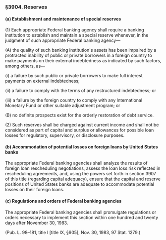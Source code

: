 ### §3904. Reserves ###

#### (a) Establishment and maintenance of special reserves ####

(1) Each appropriate Federal banking agency shall require a banking institution to establish and maintain a special reserve whenever, in the judgment of such appropriate Federal banking agency—

(A) the quality of such banking institution's assets has been impaired by a protracted inability of public or private borrowers in a foreign country to make payments on their external indebtedness as indicated by such factors, among others, as—

(i) a failure by such public or private borrowers to make full interest payments on external indebtedness;

(ii) a failure to comply with the terms of any restructured indebtedness; or

(iii) a failure by the foreign country to comply with any International Monetary Fund or other suitable adjustment program; or

(B) no definite prospects exist for the orderly restoration of debt service.

(2) Such reserves shall be charged against current income and shall not be considered as part of capital and surplus or allowances for possible loan losses for regulatory, supervisory, or disclosure purposes.

#### (b) Accommodation of potential losses on foreign loans by United States banks ####

The appropriate Federal banking agencies shall analyze the results of foreign loan rescheduling negotiations, assess the loan loss risk reflected in rescheduling agreements, and, using the powers set forth in section 3907 of this title (regarding capital adequacy), ensure that the capital and reserve positions of United States banks are adequate to accommodate potential losses on their foreign loans.

#### (c) Regulations and orders of Federal banking agencies ####

The appropriate Federal banking agencies shall promulgate regulations or orders necessary to implement this section within one hundred and twenty days after November 30, 1983.

(Pub. L. 98–181, title I [title IX, §905], Nov. 30, 1983, 97 Stat. 1279.)